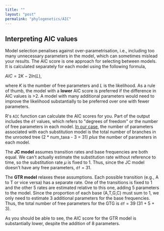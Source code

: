 ```yaml
---
title: ""
layout: "post" 
permalink: "phylogenetics/AIC"
---
```


## Interpreting AIC valuesModel selection penalises against over-parametrisation, i.e., including too many unnecessary parameters in the model, which can sometimes mislead your results. The AIC score is one approach for selecting between models. It is calculated separately for each model using the following formula,$AIC = 2K - 2ln(L)$,where $K$ is the number of free parameters and $L$ is the likelihood. As a rule of thumb, the model with a **lower** AIC score is preferred if the difference in AIC values is >2. A model with many additional parameters would need to improve the likelihood substantially to be preferred over one with fewer parameters.R's `AIC` function can calculate the AIC scores for you. Part of the output includes the `df` values, which refers to "degrees of freedom" or the number of free parameters in each model. [In our case](exercise-03.html), the number of parameters associated with each substitution model is the total number of branches in the unrooted tree (2 * num_taxa - 3 = 31) *plus* the number of parameters in each model. The **JC model** assumes transition rates and base frequencies are both equal. We can't actually estimate the substitution rate without reference to time, so the substitution rate $\mu$ is fixed to 1. Thus, since the JC model doesn't have any free parameters, `df` = 31. The **GTR model** relaxes these assumptions. Each possible transition (e.g., A to T or vice versa) has a separate rate. One of the transitions is fixed to 1 and the other 5 rates are estimated relative to this one, adding 5 parameters to the model. Since the proportion of each base (A,T,G,C) must sum to 1, we only need to estimate 3 additional parameters for the base frequencies. Thus, the total number of free parameters for the GTG is `df` = 39 (31 + 5 + 3).As you should be able to see, the AIC score for the GTR model is substantially lower, despite the addition of 8 parameters.
